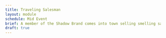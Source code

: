 ```yaml
---
title: Traveling Salesman
layout: module
schedule: Mid Event
brief: A member of the Shadow Brand comes into town selling smelling salts for 3 leaves per and having 4 sets. The Shadow Brand has reverse engineered the concoction from purchasing a sample last event.
draft: true
---
```




